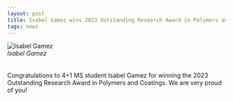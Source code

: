 ```yaml
---
layout: post
title: Isabel Gamez wins 2023 Outstanding Research Award in Polymers and Coatings
tags: news
---
```


<img src="https://lesliehamachi.github.io/images/Isabel_Gamez.jpg" alt="Isabel Gamez" title="Isabel Gamez">
<figcaption><em>Isabel Gamez</figcaption></em><br>
<br>
Congratulations to 4+1 MS student Isabel Gamez for winning the 2023 Outstanding Research Award in Polymers and Coatings. We are very proud of you!

